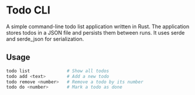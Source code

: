 # Todo CLI

A simple command-line todo list application written in Rust. The application stores todos in a JSON file and persists them between runs. It uses serde and serde_json for serialization.

## Usage

```bash
todo list              # Show all todos
todo add <text>        # Add a new todo
todo remove <number>   # Remove a todo by its number
todo do <number>       # Mark a todo as done
```
